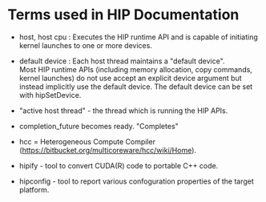 
# Terms used in HIP Documentation

- host,  host cpu : Executes the HIP runtime API and is capable of initiating kernel launches to one or more devices.
- default device : Each host thread maintains a "default device".  
Most HIP runtime APIs (including memory allocation, copy commands, kernel launches) do not use accept an explicit device
argument but instead implicitly use the default device.
The default device can be set with hipSetDevice.

- "active host thread" - the thread which is running the HIP APIs.   

- completion_future becomes ready.  "Completes"

- hcc = Heterogeneous Compute Compiler (https://bitbucket.org/multicoreware/hcc/wiki/Home).  

- hipify - tool to convert CUDA(R) code to portable C++ code.
- hipconfig - tool to report various confoguration properties of the target platform.




